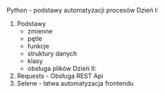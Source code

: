 Python - podstawy automatyzacji procesów
Dzień I:
1. Podstawy
	- zmienne
	- pętle
	- funkcje
	- struktury danych
	- klasy
	- obsługa plików
Dzień II:
2. Requests - Obsługa REST Api
3. Selene - łatwa automatyzacja frontendu
